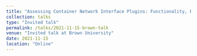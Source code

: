 ```yaml
---
title: "Assessing Container Network Interface Plugins: Functionality, Performance, and Scalability"
collection: talks
type: "Invited talk"
permalink: /talks/2021-11-15-brown-talk
venue: "Invited talk at Brown University"
date: 2021-11-15
location: "Online"
---
```


<!-- This is a description of your conference proceedings talk, note the different field in type. You can put anything in this field. -->
